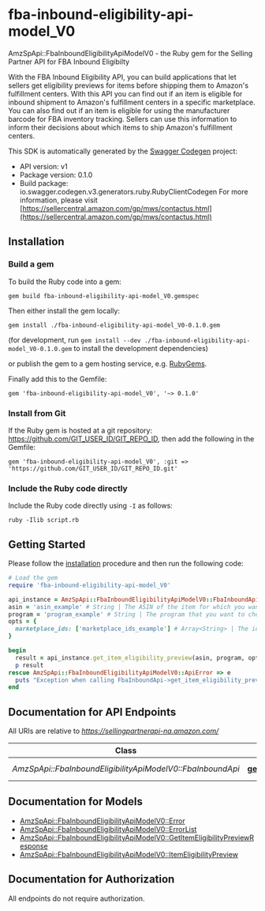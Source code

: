 # fba-inbound-eligibility-api-model_V0

AmzSpApi::FbaInboundEligibilityApiModelV0 - the Ruby gem for the Selling Partner API for FBA Inbound Eligibilty

With the FBA Inbound Eligibility API, you can build applications that let sellers get eligibility previews for items before shipping them to Amazon's fulfillment centers. With this API you can find out if an item is eligible for inbound shipment to Amazon's fulfillment centers in a specific marketplace. You can also find out if an item is eligible for using the manufacturer barcode for FBA inventory tracking. Sellers can use this information to inform their decisions about which items to ship Amazon's fulfillment centers.

This SDK is automatically generated by the [Swagger Codegen](https://github.com/swagger-api/swagger-codegen) project:

- API version: v1
- Package version: 0.1.0
- Build package: io.swagger.codegen.v3.generators.ruby.RubyClientCodegen
For more information, please visit [https://sellercentral.amazon.com/gp/mws/contactus.html](https://sellercentral.amazon.com/gp/mws/contactus.html)

## Installation

### Build a gem

To build the Ruby code into a gem:

```shell
gem build fba-inbound-eligibility-api-model_V0.gemspec
```

Then either install the gem locally:

```shell
gem install ./fba-inbound-eligibility-api-model_V0-0.1.0.gem
```
(for development, run `gem install --dev ./fba-inbound-eligibility-api-model_V0-0.1.0.gem` to install the development dependencies)

or publish the gem to a gem hosting service, e.g. [RubyGems](https://rubygems.org/).

Finally add this to the Gemfile:

    gem 'fba-inbound-eligibility-api-model_V0', '~> 0.1.0'

### Install from Git

If the Ruby gem is hosted at a git repository: https://github.com/GIT_USER_ID/GIT_REPO_ID, then add the following in the Gemfile:

    gem 'fba-inbound-eligibility-api-model_V0', :git => 'https://github.com/GIT_USER_ID/GIT_REPO_ID.git'

### Include the Ruby code directly

Include the Ruby code directly using `-I` as follows:

```shell
ruby -Ilib script.rb
```

## Getting Started

Please follow the [installation](#installation) procedure and then run the following code:
```ruby
# Load the gem
require 'fba-inbound-eligibility-api-model_V0'

api_instance = AmzSpApi::FbaInboundEligibilityApiModelV0::FbaInboundApi.new
asin = 'asin_example' # String | The ASIN of the item for which you want an eligibility preview.
program = 'program_example' # String | The program that you want to check eligibility against.
opts = { 
  marketplace_ids: ['marketplace_ids_example'] # Array<String> | The identifier for the marketplace in which you want to determine eligibility. Required only when program=INBOUND.
}

begin
  result = api_instance.get_item_eligibility_preview(asin, program, opts)
  p result
rescue AmzSpApi::FbaInboundEligibilityApiModelV0::ApiError => e
  puts "Exception when calling FbaInboundApi->get_item_eligibility_preview: #{e}"
end
```

## Documentation for API Endpoints

All URIs are relative to *https://sellingpartnerapi-na.amazon.com/*

Class | Method | HTTP request | Description
------------ | ------------- | ------------- | -------------
*AmzSpApi::FbaInboundEligibilityApiModelV0::FbaInboundApi* | [**get_item_eligibility_preview**](docs/FbaInboundApi.md#get_item_eligibility_preview) | **GET** /fba/inbound/v1/eligibility/itemPreview | 

## Documentation for Models

 - [AmzSpApi::FbaInboundEligibilityApiModelV0::Error](docs/Error.md)
 - [AmzSpApi::FbaInboundEligibilityApiModelV0::ErrorList](docs/ErrorList.md)
 - [AmzSpApi::FbaInboundEligibilityApiModelV0::GetItemEligibilityPreviewResponse](docs/GetItemEligibilityPreviewResponse.md)
 - [AmzSpApi::FbaInboundEligibilityApiModelV0::ItemEligibilityPreview](docs/ItemEligibilityPreview.md)

## Documentation for Authorization

 All endpoints do not require authorization.

